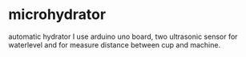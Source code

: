 # microhydrator
automatic hydrator
I use arduino uno board, two ultrasonic sensor for waterlevel and for measure distance between cup and machine.
